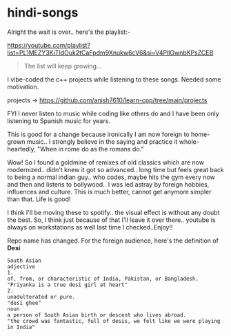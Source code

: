 # hindi-songs

Alright the wait is over.. here's the playlist:-

https://youtube.com/playlist?list=PL1MEZY3KiTIdOuk2tCaFpdm9Xnukw6cV6&si=V4PlIGwnbKPsZCEB

> The list will keep growing...

I vibe-coded the c++ projects while listening to these songs. Needed some motivation.

projects -> https://github.com/anish7610/learn-cpp/tree/main/projects

FYI I never listen to music while coding like others do and I have been only listening to Spanish music for years.

This is good for a change because ironically I am now foreign to home-grown music.. I strongly believe in the saying and practice it whole-heartedly, "When in rome do as the romans do."

Wow! So I found a goldmine of remixes of old classics which are now modernized.. didn't knew it got so advanced.. long time but feels great back to being a normal indian guy.. who codes, maybe hits the gym every now and then and listens to bollywood.. I was led astray by foreign hobbies, influences and culture. This is much better, cannot get anymore simpler than that. Life is good!

I think I'll be moving these to spotify.. the visual effect is without any doubt the best. So, I think just because of that I'll leave it over there.. youtube is always on workstations as well last time I checked..Enjoy!!

Repo name has changed. For the foreign audience, here's the definition of **Desi**

```
South Asian
adjective
1.
of, from, or characteristic of India, Pakistan, or Bangladesh.
"Priyanka is a true desi girl at heart"
2.
unadulterated or pure.
"desi ghee"
noun
a person of South Asian birth or descent who lives abroad.
"the crowd was fantastic, full of desis, we felt like we were playing in India"
```
